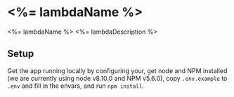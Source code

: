 # <%= lambdaName %>
<%= lambdaName %>
<%= lambdaDescription %>

## Setup
Get the app running locally by configuring your, get node and NPM 
installed (we are currently using node v8.10.0 and NPM v5.6.0), copy `.env.example` to `.env` and fill in the envars, 
and run `npm install`.
